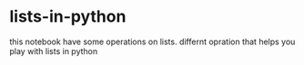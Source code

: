 # lists-in-python
this notebook have some operations on lists.
differnt opration that helps you play with lists in python
